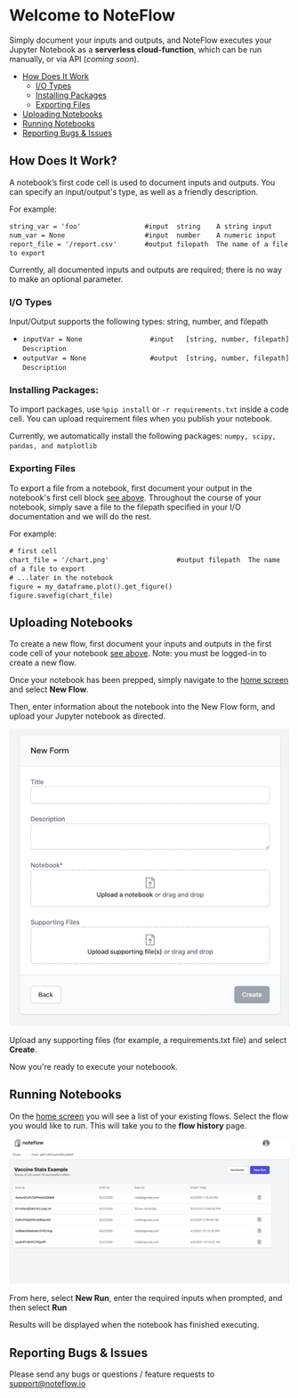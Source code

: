 # Welcome to NoteFlow

Simply document your inputs and outputs, and NoteFlow executes your Jupyter Notebook as a **serverless cloud-function**, which can be run manually, or via API (*coming soon*).

- [How Does It Work](#how-does-it-work)
  - [I/O Types](#io-types)
  - [Installing Packages](#installing-packages)
  - [Exporting Files](#exporting-files)
- [Uploading Notebooks](#uploading-notebooks)
- [Running Notebooks](#running-notebooks)
- [Reporting Bugs & Issues](#reporting-bugs-issues)

## How Does It Work?

A notebook’s first code cell is used to document inputs and outputs. You can specify an input/output's type, as well as a friendly description.

For example:


```
string_var = 'foo'				  #input  string    A string input    
num_var = None					  #input  number    A numeric input       
report_file = '/report.csv'		  #output filepath  The name of a file to export    
```
Currently, all documented inputs and outputs are required; there is no way to make an optional parameter.

### I/O Types

Input/Output supports the following types: string, number, and filepath

* `inputVar = None                 #input   [string, number, filepath]    Description`
* `outputVar = None                #output  [string, number, filepath]    Description`

### Installing Packages:

To import packages, use `%pip install` or `-r requirements.txt` inside a code cell. You can upload requirement files when you publish your notebook.

Currently, we automatically install the following packages: `numpy, scipy, pandas, and matplotlib`

### Exporting Files

To export a file from a notebook, first document your output in the notebook's first cell block [see above](#how-does-it-work). Throughout the course of your notebook, simply save a file to the filepath specified in your I/O documentation and we will do the rest.

For example:

```
# first cell    
chart_file = '/chart.png'				  #output filepath  The name of a file to export    
# ...later in the notebook           
figure = my_dataframe.plot().get_figure()   
figure.savefig(chart_file)     
```

## Uploading Notebooks

To create a new flow, first document your inputs and outputs in the first code cell of your notebook [see above](#how-does-it-work). Note: you must be logged-in to create a new flow.

Once your notebook has been prepped, simply navigate to the [home screen](https://noteflow.app/) and select **New Flow**. 

Then, enter information about the notebook into the New Flow form, and upload your Jupyter notebook as directed.

![](images/new-flow.png) 

Upload any supporting files (for example, a requirements.txt file) and select **Create**. 

Now you're ready to execute your noteboook.

## Running Notebooks
On the [home screen](https://noteflow.app/) you will see a list of your existing flows. Select the flow you would like to run. This will take you to the **flow history** page.

![](images/flow-history.png) 

From here, select **New Run**, enter the required inputs when prompted, and then select **Run**

Results will be displayed when the notebook has finished executing.

## Reporting Bugs & Issues

Please send any bugs or questions / feature requests to support@noteflow.io

